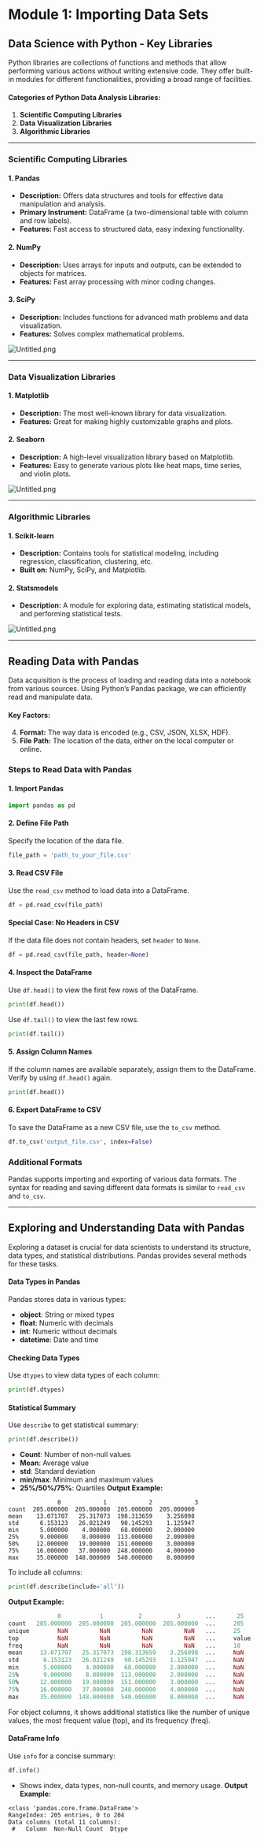 

# Module 1: Importing Data Sets
## Data Science with Python - Key Libraries
Python libraries are collections of functions and methods that allow performing various actions without writing extensive code. They offer built-in modules for different functionalities, providing a broad range of facilities.
#### Categories of Python Data Analysis Libraries:
1. **Scientific Computing Libraries**
2. **Data Visualization Libraries**
3. **Algorithmic Libraries**

___
### Scientific Computing Libraries
#### 1. **Pandas**
- **Description:** Offers data structures and tools for effective data manipulation and analysis.
- **Primary Instrument:** DataFrame (a two-dimensional table with column and row labels).
- **Features:** Fast access to structured data, easy indexing functionality.
#### 2. **NumPy**
- **Description:** Uses arrays for inputs and outputs, can be extended to objects for matrices.
- **Features:** Fast array processing with minor coding changes.
#### 3. **SciPy**
- **Description:** Includes functions for advanced math problems and data visualization.
- **Features:** Solves complex mathematical problems.

![Untitled.png](https://prod-files-secure.s3.us-west-2.amazonaws.com/03e82b26-cccb-4906-bb56-adabcbdc0655/997ac361-58a8-4f04-bb0f-79fea4baa761/Untitled.png?X-Amz-Algorithm=AWS4-HMAC-SHA256&X-Amz-Content-Sha256=UNSIGNED-PAYLOAD&X-Amz-Credential=ASIAZI2LB4664IJRJJKA%2F20250207%2Fus-west-2%2Fs3%2Faws4_request&X-Amz-Date=20250207T171249Z&X-Amz-Expires=3600&X-Amz-Security-Token=IQoJb3JpZ2luX2VjEGEaCXVzLXdlc3QtMiJGMEQCIAUYgLBx2MrgsD%2Br4YalmfXidXopEV2EloXtWX%2FiwP%2FKAiBHPEnPIXF%2FLBwRcrQDpD9iZPTj8eIXjOsdtJWK%2FcmB%2BCr%2FAwh6EAAaDDYzNzQyMzE4MzgwNSIMjsZE7ntn6T9R4lQ6KtwDRUmSPGgy7TQvvz7IasFAtwcvFOzuGyAZHF10alGLNv%2FRGXQD6r4trkvZiSf9C8o7vx126R7RwiEWR6caypWZAbswg7sP6rXD4ritWj7OwabV%2FhcRo8k13YCCVJ0B6m7DrxC8AHoZiiF5Z4cQUQoKAoccJeOq4N2x4LiExRh2DAHlxvGGt0%2FIa%2B85I8orqIxMd06xDApYny1hciICUxPqpD%2BFRp2yDgXdZrLyfFhBzPx3fx06QMLzGfC72dgcLvjECH%2BN%2Bl3NCWoeNSj5qaMw7Lf1BPGHIOrKQgjLzE8AGD3Op%2B7rpTIjmiqQu28VW9ZCy5gmfOXhyrC5HSp3Sj9KKuVi%2FhQa%2F43V17Nsp1tl4FqITFb%2FLEFD%2FFoOEvxL9fMBLdU6ZjY9sakjto%2BQVG5VutD1Xv2%2BomgaKIg3iNHF3SimIqnCYYSUoDw9MiUw0e7QOuPjvQa2FQipzFJD%2Bg8C1g69TS6tSd3G%2Bmho6%2B5Lq5aCCb8vty%2Ft%2BM3LbDxoZfEOkUHYHyrXlmFYxoaWiQRC%2BK2FUI%2FkIRCyf%2FzFVRv401RF8ytt%2FNWkDFy%2FqC2FM0i60jlSx4KoLsr1ROP8RMeCP7DQIX7OZ6OuMEBDXYAdkx%2BQkhNJQlZXqhejhsQwr%2FyYvQY6pgG05zhMlDP6LTxEPFiipEd32EtQp%2BlGSUM6yKQ01shG0xTXBP36A6cZpXDNqeuBP7MWL9jcUcemZbPL%2BYOXRxMQ%2FQvhGSax88WhXrOq2UVcIgupweZAwg0X9zYwDZT8SjAlGl1MJLPtsBKhfTn3Yyo2efptmSbCJqAT1%2B9JkJtfr7poms5cimEc1lI0%2B1eLigZqYwyynopq9TJtTR9aH%2BcxF2mnIsly&X-Amz-Signature=53e840e8f1e29fee0847b723abba0fd9309079e196841df732281fdcd6f17d05&X-Amz-SignedHeaders=host&x-id=GetObject)
___
### Data Visualization Libraries
#### 1. **Matplotlib**
- **Description:** The most well-known library for data visualization.
- **Features:** Great for making highly customizable graphs and plots.
#### 2. **Seaborn**
- **Description:** A high-level visualization library based on Matplotlib.
- **Features:** Easy to generate various plots like heat maps, time series, and violin plots.

![Untitled.png](https://prod-files-secure.s3.us-west-2.amazonaws.com/03e82b26-cccb-4906-bb56-adabcbdc0655/733d1e42-5a53-4fd8-90c1-3d85254369a6/Untitled.png?X-Amz-Algorithm=AWS4-HMAC-SHA256&X-Amz-Content-Sha256=UNSIGNED-PAYLOAD&X-Amz-Credential=ASIAZI2LB466QEBJNS2F%2F20250207%2Fus-west-2%2Fs3%2Faws4_request&X-Amz-Date=20250207T171248Z&X-Amz-Expires=3600&X-Amz-Security-Token=IQoJb3JpZ2luX2VjEGEaCXVzLXdlc3QtMiJHMEUCIAOrUkqW%2FuGBrJSJLXOoYpX5wCSwMhktBe6uL1BlpS1sAiEAhSab31%2BmjwJwb%2F%2FyKxTPvietpi6iTPVallTQCEpKa4Iq%2FwMIehAAGgw2Mzc0MjMxODM4MDUiDEKkRfHQbruLNmGCQircA9VKGF%2ByihXEcw32HsXSpSU8tVsTiPLxbUpk36e0sDCalmLlnyb191%2B%2Bz71bKK1Z4OY2b4FGUfBk88aEVVOi7XfeqpHitSKQEJ6tZ2SGQQcHzPay9aWSgF6YkTRfgQ07wWbE48OzSQvG76bK3BUJFgRPqmIhCa9KwDyW7dTdwzvnB%2BlDXh1Ut%2BOlrITtTe7ymMkLIBkEURjA5bnWEyxAA1QBZ9okSvbMmeRHOF%2BxfZnlMu6tAE4UR7Vv7MeaV5bd2BpyWff02TvRaoaK8mJfFDMapKCVCc%2FlISYF5fERA35XL%2BTxKGlXPN7WkVWzEfR8hPD7asMhY6dGy0FC3xorN7vKt5BeNx7SR5HgYgQggDl9XfcTdcrwz7OyWdgYfQjt0%2Ffa2xBwMHXg7Je3%2Bzl8JJpI6yU%2FxfBUfyzf0OiPaNb5PJ6VWfqJWyxG3ls9boEuCrrT2cI2I12HwlEyJZavQ7Md7eN4EcBl7srHqYB2RlOa5HlokQW5OhX0WvX1nzzlyJ4rJmBS%2BkclBKIpc9tY8c1jTar2E%2BZdC%2FS0zUwSUewBG2i5qPMAONZ7nIfvSrkpjQ2nSXLlKp2B2eRYiaRBe141olZLcgdEWqSURjOoV3jSvVL0%2BmAbZsY4unCbMKT8mL0GOqUBYxrsSTw28eYBT0ClrVIUfC8ugeLEDZKrAB7jgy5UMfCwbv%2BtOcQTlNSlGq96YrC1KYCqX%2BeA8NADYczLwMi7TFDzrZVK9E6TWae6NXfkaLrFeuty2cjkLfc8BevmQEAKY6eCfx%2FvBN4ECiJJkB1EPy%2Bq2sG0X0%2F%2BkM0IYh0sCcApTwmmYIAoes29BORWUSnQFqoxya%2FT5yDXNsITmLxuEsOVfzWh&X-Amz-Signature=c86a020261c080a44781e7973df77b7f821b289188de6f13058a090001b00e79&X-Amz-SignedHeaders=host&x-id=GetObject)
___
### Algorithmic Libraries
#### 1. **Scikit-learn**
- **Description:** Contains tools for statistical modeling, including regression, classification, clustering, etc.
- **Built on:** NumPy, SciPy, and Matplotlib.
#### 2. **Statsmodels**
- **Description:** A module for exploring data, estimating statistical models, and performing statistical tests.

![Untitled.png](https://prod-files-secure.s3.us-west-2.amazonaws.com/03e82b26-cccb-4906-bb56-adabcbdc0655/c62885f5-417d-4179-834f-d68f8f2bdf39/Untitled.png?X-Amz-Algorithm=AWS4-HMAC-SHA256&X-Amz-Content-Sha256=UNSIGNED-PAYLOAD&X-Amz-Credential=ASIAZI2LB466QEBJNS2F%2F20250207%2Fus-west-2%2Fs3%2Faws4_request&X-Amz-Date=20250207T171248Z&X-Amz-Expires=3600&X-Amz-Security-Token=IQoJb3JpZ2luX2VjEGEaCXVzLXdlc3QtMiJHMEUCIAOrUkqW%2FuGBrJSJLXOoYpX5wCSwMhktBe6uL1BlpS1sAiEAhSab31%2BmjwJwb%2F%2FyKxTPvietpi6iTPVallTQCEpKa4Iq%2FwMIehAAGgw2Mzc0MjMxODM4MDUiDEKkRfHQbruLNmGCQircA9VKGF%2ByihXEcw32HsXSpSU8tVsTiPLxbUpk36e0sDCalmLlnyb191%2B%2Bz71bKK1Z4OY2b4FGUfBk88aEVVOi7XfeqpHitSKQEJ6tZ2SGQQcHzPay9aWSgF6YkTRfgQ07wWbE48OzSQvG76bK3BUJFgRPqmIhCa9KwDyW7dTdwzvnB%2BlDXh1Ut%2BOlrITtTe7ymMkLIBkEURjA5bnWEyxAA1QBZ9okSvbMmeRHOF%2BxfZnlMu6tAE4UR7Vv7MeaV5bd2BpyWff02TvRaoaK8mJfFDMapKCVCc%2FlISYF5fERA35XL%2BTxKGlXPN7WkVWzEfR8hPD7asMhY6dGy0FC3xorN7vKt5BeNx7SR5HgYgQggDl9XfcTdcrwz7OyWdgYfQjt0%2Ffa2xBwMHXg7Je3%2Bzl8JJpI6yU%2FxfBUfyzf0OiPaNb5PJ6VWfqJWyxG3ls9boEuCrrT2cI2I12HwlEyJZavQ7Md7eN4EcBl7srHqYB2RlOa5HlokQW5OhX0WvX1nzzlyJ4rJmBS%2BkclBKIpc9tY8c1jTar2E%2BZdC%2FS0zUwSUewBG2i5qPMAONZ7nIfvSrkpjQ2nSXLlKp2B2eRYiaRBe141olZLcgdEWqSURjOoV3jSvVL0%2BmAbZsY4unCbMKT8mL0GOqUBYxrsSTw28eYBT0ClrVIUfC8ugeLEDZKrAB7jgy5UMfCwbv%2BtOcQTlNSlGq96YrC1KYCqX%2BeA8NADYczLwMi7TFDzrZVK9E6TWae6NXfkaLrFeuty2cjkLfc8BevmQEAKY6eCfx%2FvBN4ECiJJkB1EPy%2Bq2sG0X0%2F%2BkM0IYh0sCcApTwmmYIAoes29BORWUSnQFqoxya%2FT5yDXNsITmLxuEsOVfzWh&X-Amz-Signature=0e89dba6e51647688284169e91e974561d44edd3e2123852ce51cdfd5f043a92&X-Amz-SignedHeaders=host&x-id=GetObject)
___
## Reading Data with Pandas
Data acquisition is the process of loading and reading data into a notebook from various sources. Using Python’s Pandas package, we can efficiently read and manipulate data.
#### Key Factors:
4. **Format:** The way data is encoded (e.g., CSV, JSON, XLSX, HDF).
5. **File Path:** The location of the data, either on the local computer or online.
### Steps to Read Data with Pandas
#### 1. **Import Pandas**
```python
import pandas as pd
```
#### 2. **Define File Path**
Specify the location of the data file.
```python
file_path = 'path_to_your_file.csv'
```
#### 3. **Read CSV File**
Use the `read_csv` method to load data into a DataFrame.
```python
df = pd.read_csv(file_path)
```
#### Special Case: No Headers in CSV
If the data file does not contain headers, set `header` to `None`.
```python
df = pd.read_csv(file_path, header=None)
```
#### 4. **Inspect the DataFrame**
Use `df.head()` to view the first few rows of the DataFrame.
```python
print(df.head())
```
Use `df.tail()` to view the last few rows.
```python
print(df.tail())
```
#### 5. **Assign Column Names**
If the column names are available separately, assign them to the DataFrame.
Verify by using `df.head()` again.
```python
print(df.head())
```
#### 6. **Export DataFrame to CSV**
To save the DataFrame as a new CSV file, use the `to_csv` method.
```python
df.to_csv('output_file.csv', index=False)
```
### Additional Formats
Pandas supports importing and exporting of various data formats. The syntax for reading and saving different data formats is similar to `read_csv` and `to_csv`.
___
## Exploring and Understanding Data with Pandas
Exploring a dataset is crucial for data scientists to understand its structure, data types, and statistical distributions. Pandas provides several methods for these tasks.
#### Data Types in Pandas
Pandas stores data in various types:
- **object**: String or mixed types
- **float**: Numeric with decimals
- **int**: Numeric without decimals
- **datetime**: Date and time
#### Checking Data Types
Use `dtypes` to view data types of each column:
```python
print(df.dtypes)
```
#### Statistical Summary
Use `describe` to get statistical summary:
```python
print(df.describe())
```
- **Count**: Number of non-null values
- **Mean**: Average value
- **std**: Standard deviation
- **min/max**: Minimum and maximum values
- **25%/50%/75%**: Quartiles
**Output Example:**
```plain text
              0            1            2            3
count  205.000000  205.000000  205.000000  205.000000
mean    13.071707   25.317073  198.313659    3.256098
std      6.153123   26.021249   90.145293    1.125947
min      5.000000    4.000000   68.000000    2.000000
25%      9.000000    8.000000  113.000000    2.000000
50%     12.000000   19.000000  151.000000    3.000000
75%     16.000000   37.000000  248.000000    4.000000
max     35.000000  148.000000  540.000000    8.000000
```
To include all columns:
```python
print(df.describe(include='all'))
```
**Output Example:**
```r
              0           1          2          3       ...      25       26       27
count   205.000000  205.000000  205.000000  205.000000  ...     205      205      205
unique        NaN         NaN         NaN         NaN   ...     25       25       25
top           NaN         NaN         NaN         NaN   ...     value    value    value
freq          NaN         NaN         NaN         NaN   ...     10       10       10
mean     13.071707   25.317073  198.313659    3.256098  ...     NaN      NaN      NaN
std       6.153123   26.021249   90.145293    1.125947  ...     NaN      NaN      NaN
min       5.000000    4.000000   68.000000    2.000000  ...     NaN      NaN      NaN
25%       9.000000    8.000000  113.000000    2.000000  ...     NaN      NaN      NaN
50%      12.000000   19.000000  151.000000    3.000000  ...     NaN      NaN      NaN
75%      16.000000   37.000000  248.000000    4.000000  ...     NaN      NaN      NaN
max      35.000000  148.000000  540.000000    8.000000  ...     NaN      NaN      NaN
```
For object columns, it shows additional statistics like the number of unique values, the most frequent value (top), and its frequency (freq).
#### DataFrame Info
Use `info` for a concise summary:
```python
df.info()
```
- Shows index, data types, non-null counts, and memory usage.
**Output Example:**
```less
<class 'pandas.core.frame.DataFrame'>
RangeIndex: 205 entries, 0 to 204
Data columns (total 11 columns):
 #   Column  Non-Null Count  Dtype
